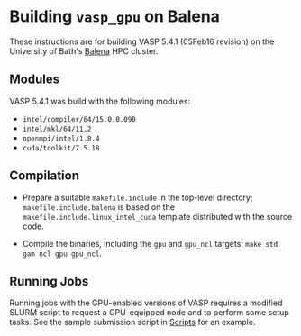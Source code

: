 Building `vasp_gpu` on Balena
=============================

These instructions are for building VASP 5.4.1 (05Feb16 revision) on the University of Bath's [Balena](http://www.bath.ac.uk/bucs/services/hpc/facilities/) HPC cluster.


Modules
-------

VASP 5.4.1 was build with the following modules:

- `intel/compiler/64/15.0.0.090`
- `intel/mkl/64/11.2`
- `openmpi/intel/1.8.4`
- `cuda/toolkit/7.5.18`


Compilation
-----------

- Prepare a suitable `makefile.include` in the top-level directory; `makefile.include.balena` is based on the `makefile.include.linux_intel_cuda` template distributed with the source code.

- Compile the binaries, including the `gpu` and `gpu_ncl` targets: `make std gam ncl gpu gpu_ncl`.


Running Jobs
------------

Running jobs with the GPU-enabled versions of VASP requires a modified SLURM script to request a GPU-equipped node and to perform some setup tasks.
See the sample submission script in [Scripts](../Scripts) for an example.
